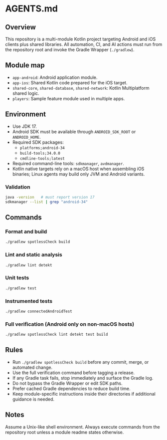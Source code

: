 # AGENTS.md

## Overview
This repository is a multi-module Kotlin project targeting Android and iOS clients plus shared libraries. All automation, CI, and AI actions must run from the repository root and invoke the Gradle Wrapper (`./gradlew`).

## Module map
- `app-android`: Android application module.
- `app-ios`: Shared Kotlin code prepared for the iOS target.
- `shared-core`, `shared-database`, `shared-network`: Kotlin Multiplatform shared logic.
- `players`: Sample feature module used in multiple apps.

## Environment
- Use JDK 17.
- Android SDK must be available through `ANDROID_SDK_ROOT` or `ANDROID_HOME`.
- Required SDK packages:
  - `platforms;android-34`
  - `build-tools;34.0.0`
  - `cmdline-tools;latest`
- Required command-line tools: `sdkmanager`, `avdmanager`.
- Kotlin native targets rely on a macOS host when assembling iOS binaries; Linux agents may build only JVM and Android variants.

### Validation
```bash
java -version   # must report version 17
sdkmanager --list | grep "android-34"
```

## Commands

### Format and build
```bash
./gradlew spotlessCheck build
```

### Lint and static analysis
```bash
./gradlew lint detekt
```

### Unit tests
```bash
./gradlew test
```

### Instrumented tests
```bash
./gradlew connectedAndroidTest
```

### Full verification (Android only on non-macOS hosts)
```bash
./gradlew spotlessCheck lint detekt test build
```

## Rules
- Run `./gradlew spotlessCheck build` before any commit, merge, or automated change.
- Use the full verification command before tagging a release.
- If any Gradle task fails, stop immediately and surface the Gradle log.
- Do not bypass the Gradle Wrapper or edit SDK paths.
- Prefer cached Gradle dependencies to reduce build time.
- Keep module-specific instructions inside their directories if additional guidance is needed.

## Notes
Assume a Unix-like shell environment.
Always execute commands from the repository root unless a module readme states otherwise.
